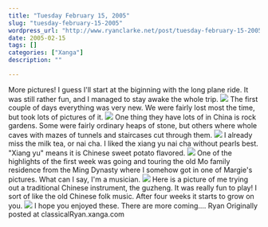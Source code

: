 ```yaml
---
title: "Tuesday February 15, 2005"
slug: "tuesday-february-15-2005"
wordpress_url: "http://www.ryanclarke.net/post/tuesday-february-15-2005/"
date: 2005-02-15
tags: []
categories: ["Xanga"]
description: ""

---
```


More pictures!
 I guess I'll start at the biginning with the long plane ride. It was still rather fun, and I managed to stay awake the whole trip.
 ![](http://img.photobucket.com/albums/v300/classicalRyan/China/LongPlaneRide.jpg)
 The first couple of days everything was very new. We were fairly lost most the time, but took lots of pictures of it.
 ![](http://img.photobucket.com/albums/v300/classicalRyan/China/TypicalTourists.jpg)
 One thing they have lots of in China is rock gardens. Some were fairly ordinary heaps of stone, but others where whole caves with mazes of tunnels and staircases cut through them.
 ![](http://img.photobucket.com/albums/v300/classicalRyan/China/RockGarden.jpg)
 I already miss the milk tea, or nai cha. I liked the xiang yu nai cha without pearls best. "Xiang yu" means it is Chinese sweet potato flavored.
 ![](http://img.photobucket.com/albums/v300/classicalRyan/China/MilkTea.jpg)
 One of the highlights of the first week was going and touring the old Mo family residence from the Ming Dynasty where I somehow got in one of Margie's pictures. What can I say, I'm a musician.
 ![](http://img.photobucket.com/albums/v300/classicalRyan/China/OldSweetSong.jpg)
 Here is a picture of me trying out a traditional Chinese instrument, the guzheng. It was really fun to play! I sort of like the old Chinese folk music. After four weeks it starts to grow on you.
 ![](http://img.photobucket.com/albums/v300/classicalRyan/China/Guangdong.jpg)
 I hope you enjoyed these. There are more coming....
 Ryan
Originally posted at classicalRyan.xanga.com
